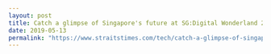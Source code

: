 ```yaml
---
layout: post
title: Catch a glimpse of Singapore's future at SG:Digital Wonderland 2019
date: 2019-05-13
permalink: "https://www.straitstimes.com/tech/catch-a-glimpse-of-singapores-future-at-sgdigital-wonderland-2019"
---
```

